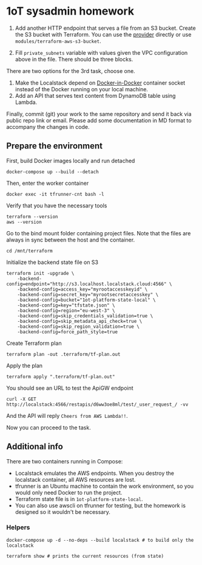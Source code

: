 # 1oT sysadmin homework

1) Add another HTTP endpoint that serves a file from an S3 bucket. Create the S3 bucket with Terraform. You can use the [provider](https://registry.terraform.io/providers/hashicorp/aws/latest/docs/resources/s3_bucket) directly or use `modules/terraform-aws-s3-bucket`.

2) Fill `private_subnets` variable with values given the VPC configuration above in the file. There should be three blocks.

There are two options for the 3rd task, choose one. 

1) Make the Localstack depend on [Docker-in-Docker](https://hub.docker.com/_/docker) container socket instead of the Docker running on your local machine.
2) Add an API that serves text content from DynamoDB table using Lambda.

Finally, commit (git) your work to the same repository and send it back via public repo link or email. Please add some documentation in MD format to accompany the changes in code.

## Prepare the environment

First, build Docker images locally and run detached

    docker-compose up --build --detach

Then, enter the worker container

    docker exec -it tfrunner-cnt bash -l

Verify that you have the necessary tools

    terraform --version
    aws --version

Go to the bind mount folder containing project files. Note that the files are always in sync between the host and the container.

    cd /mnt/terraform

Initialize the backend state file on S3

    terraform init -upgrade \
        -backend-config=endpoint="http://s3.localhost.localstack.cloud:4566" \
        -backend-config=access_key="myrootaccesskeyid" \
        -backend-config=secret_key="myrootsecretaccesskey" \
        -backend-config=bucket="1ot-platform-state-local" \
        -backend-config=key="tfstate.json" \
        -backend-config=region="eu-west-3" \
        -backend-config=skip_credentials_validation=true \
        -backend-config=skip_metadata_api_check=true \
        -backend-config=skip_region_validation=true \
        -backend-config=force_path_style=true

Create Terraform plan

    terraform plan -out .terraform/tf-plan.out
    
Apply the plan

    terraform apply ".terraform/tf-plan.out"

You should see an URL to test the ApiGW endpoint

    curl -X GET http://localstack:4566/restapis/d6ww3oe8ml/test/_user_request_/ -vv

And the API will reply `Cheers from AWS Lambda!!`.

Now you can proceed to the task.

## Additional info

There are two containers running in Compose:
- Localstack emulates the AWS endpoints. When you destroy the localstack container, all AWS resources are lost.
- tfrunner is an Ubuntu machine to contain the work environment, so you would only need Docker to run the project.
- Terraform state file is in `1ot-platform-state-local`. 
- You can also use awscli on tfrunner for testing, but the homework is designed so it wouldn't be necessary.

### Helpers

    docker-compose up -d --no-deps --build localstack # to build only the localstack

    terraform show # prints the current resources (from state)
